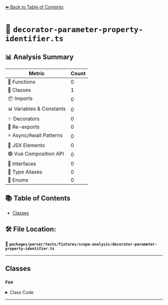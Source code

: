 [⬅️ Back to Table of Contents](../../../../../index.md)

# 📄 `decorator-parameter-property-identifier.ts`

## 📊 Analysis Summary

| Metric | Count |
|--------|-------|
| 🔧 Functions | 0 |
| 🧱 Classes | 1 |
| 📦 Imports | 0 |
| 📊 Variables & Constants | 0 |
| ✨ Decorators | 0 |
| 🔄 Re-exports | 0 |
| ⚡ Async/Await Patterns | 0 |
| 💠 JSX Elements | 0 |
| 🟢 Vue Composition API | 0 |
| 📐 Interfaces | 0 |
| 📑 Type Aliases | 0 |
| 🎯 Enums | 0 |

## 📚 Table of Contents

- [Classes](#classes)

## 🛠️ File Location:
📂 **`packages/parser/tests/fixtures/scope-analysis/decorator-parameter-property-identifier.ts`**


---

## Classes

### `Foo`

<details><summary>Class Code</summary>

```ts
export default class Foo {
  constructor(@Dec test: string) {}
}
```
</details>


---